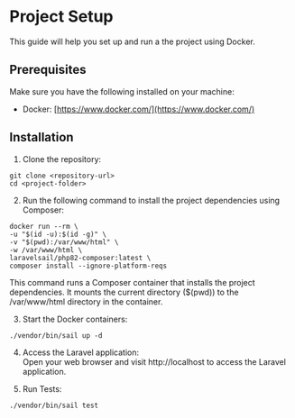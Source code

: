 
# Project Setup

This guide will help you set up and run a the project using Docker.

## Prerequisites

Make sure you have the following installed on your machine:

- Docker: [https://www.docker.com/](https://www.docker.com/)

## Installation

1. Clone the repository:
```shell  
git clone <repository-url>  
cd <project-folder>  
  ```
2. Run the following command to install the project dependencies using Composer:
```shell
docker run --rm \  
-u "$(id -u):$(id -g)" \  
-v "$(pwd):/var/www/html" \  
-w /var/www/html \  
laravelsail/php82-composer:latest \  
composer install --ignore-platform-reqs  
 ```
This command runs a Composer container that installs the project dependencies. It mounts the current directory ($(pwd)) to the /var/www/html directory in the container.

3. Start the Docker containers:
```sell  
./vendor/bin/sail up -d  
```
4. Access the Laravel application:  
   Open your web browser and visit http://localhost to access the Laravel application.

5. Run Tests:
```sell  
./vendor/bin/sail test
```

